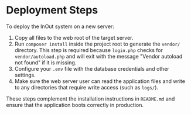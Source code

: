 # Deployment Steps

To deploy the InOut system on a new server:

1. Copy all files to the web root of the target server.
2. Run `composer install` inside the project root to generate the `vendor/` directory. This step is required because `login.php` checks for `vendor/autoload.php` and will exit with the message "Vendor autoload not found" if it is missing.
3. Configure your `.env` file with the database credentials and other settings.
4. Make sure the web server user can read the application files and write to any directories that require write access (such as `logs/`).

These steps complement the installation instructions in `README.md` and ensure that the application boots correctly in production.
